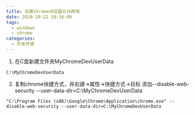 ```yaml
---
title: 设置chrome浏览器允许跨域
date: 2020-10-22 10:16:00
tags:
  - windows
  - chrome
categories:
  - 开发环境
---
```


1. 在C盘新建文件夹MyChromeDevUserData
```
C:\MyChromeDevUserData
```

2. 复制chrome快捷方式，并右键->属性->快捷方式->目标 添加--disable-web-security --user-data-dir=C:\MyChromeDevUserData
```
"C:\Program Files (x86)\Google\Chrome\Application\chrome.exe" --disable-web-security --user-data-dir=C:\MyChromeDevUserData
```
